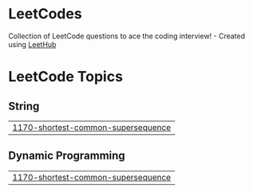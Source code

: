 # LeetCodes
Collection of LeetCode questions to ace the coding interview! - Created using [LeetHub](https://github.com/QasimWani/LeetHub)

<!---LeetCode Topics Start-->
# LeetCode Topics
## String
|  |
| ------- |
| [1170-shortest-common-supersequence](https://github.com/Thinh2Win/LeetCodes/tree/master/1170-shortest-common-supersequence) |
## Dynamic Programming
|  |
| ------- |
| [1170-shortest-common-supersequence](https://github.com/Thinh2Win/LeetCodes/tree/master/1170-shortest-common-supersequence) |
<!---LeetCode Topics End-->